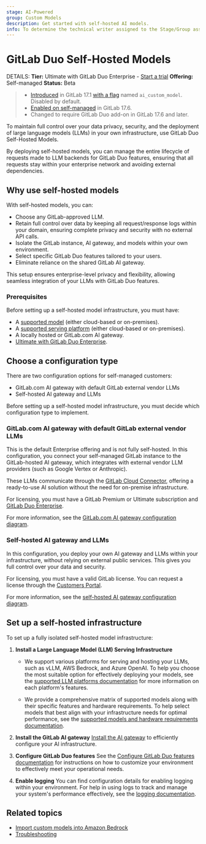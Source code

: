 ```yaml
---
stage: AI-Powered
group: Custom Models
description: Get started with self-hosted AI models.
info: To determine the technical writer assigned to the Stage/Group associated with this page, see https://handbook.gitlab.com/handbook/product/ux/technical-writing/#assignments
---
```


# GitLab Duo Self-Hosted Models

DETAILS:
**Tier:** Ultimate with GitLab Duo Enterprise - [Start a trial](https://about.gitlab.com/solutions/gitlab-duo-pro/sales/?type=free-trial)
**Offering:** Self-managed
**Status:** Beta

> - [Introduced](https://gitlab.com/groups/gitlab-org/-/epics/12972) in GitLab 17.1 [with a flag](../../administration/feature_flags.md) named `ai_custom_model`. Disabled by default.
> - [Enabled on self-managed](https://gitlab.com/groups/gitlab-org/-/epics/15176) in GitLab 17.6.
> - Changed to require GitLab Duo add-on in GitLab 17.6 and later.

To maintain full control over your data privacy, security, and the deployment of large language models (LLMs) in your own infrastructure, use GitLab Duo Self-Hosted Models.

By deploying self-hosted models, you can manage the entire lifecycle of requests made to LLM backends for GitLab Duo features, ensuring that all requests stay within your enterprise network and avoiding external dependencies.

## Why use self-hosted models

With self-hosted models, you can:

- Choose any GitLab-approved LLM.
- Retain full control over data by keeping all request/response logs within your domain, ensuring complete privacy and security with no external API calls.
- Isolate the GitLab instance, AI gateway, and models within your own environment.
- Select specific GitLab Duo features tailored to your users.
- Eliminate reliance on the shared GitLab AI gateway.

This setup ensures enterprise-level privacy and flexibility, allowing seamless integration of your LLMs with GitLab Duo features.

### Prerequisites

Before setting up a self-hosted model infrastructure, you must have:

- A [supported model](supported_models_and_hardware_requirements.md) (either cloud-based or on-premises).
- A [supported serving platform](supported_llm_serving_platforms.md) (either cloud-based or on-premises).
- A locally hosted or GitLab.com AI gateway.
- [Ultimate with GitLab Duo Enterprise](https://about.gitlab.com/solutions/gitlab-duo-pro/sales/?toggle=gitlab-duo-pro).

## Choose a configuration type

There are two configuration options for self-managed customers:

- GitLab.com AI gateway with default GitLab external vendor LLMs
- Self-hosted AI gateway and LLMs

Before setting up a self-hosted model infrastructure, you must decide which
configuration type to implement.

### GitLab.com AI gateway with default GitLab external vendor LLMs

This is the default Enterprise offering and is not fully self-hosted. In this configuration, you connect your self-managed GitLab instance to the GitLab-hosted AI gateway, which integrates with external vendor LLM providers (such as Google Vertex or Anthropic).

These LLMs communicate through the [GitLab Cloud Connector](../../development/cloud_connector/index.md), offering a ready-to-use AI solution without the need for on-premise infrastructure.

For licensing, you must have a GitLab Premium or Ultimate subscription and [GitLab Duo Enterprise](https://about.gitlab.com/solutions/gitlab-duo-pro/sales/?type=free-trial).

For more information, see the [GitLab.com AI gateway configuration diagram](configuration_types.md#gitlabcom-ai-gateway).

### Self-hosted AI gateway and LLMs

In this configuration, you deploy your own AI gateway and LLMs within your infrastructure, without relying on external public services. This gives you full control over your data and security.

For licensing, you must have a valid GitLab license. You can request a license through the [Customers Portal](../../subscriptions/customers_portal.md).

For more information, see the [self-hosted AI gateway configuration diagram](configuration_types.md#self-hosted-ai-gateway).

## Set up a self-hosted infrastructure

To set up a fully isolated self-hosted model infrastructure:

1. **Install a Large Language Model (LLM) Serving Infrastructure**

   - We support various platforms for serving and hosting your LLMs, such as vLLM, AWS Bedrock, and Azure OpenAI. To help you choose the most suitable option for effectively deploying your models, see the [supported LLM platforms documentation](supported_llm_serving_platforms.md) for more information on each platform's features.

   - We provide a comprehensive matrix of supported models along with their specific features and hardware requirements. To help select models that best align with your infrastructure needs for optimal performance, see the [supported models and hardware requirements documentation](supported_models_and_hardware_requirements.md).

1. **Install the GitLab AI gateway**
   [Install the AI gateway](../../install/install_ai_gateway.md) to efficiently configure your AI infrastructure.

1. **Configure GitLab Duo features**
   See the [Configure GitLab Duo features documentation](configure_duo_features.md) for instructions on how to customize your environment to effectively meet your operational needs.

1. **Enable logging**
   You can find configuration details for enabling logging within your environment. For help in using logs to track and manage your system's performance effectively, see the [logging documentation](logging.md).

## Related topics

- [Import custom models into Amazon Bedrock](https://www.youtube.com/watch?v=CA2AXfWWdpA)
- [Troubleshooting](troubleshooting.md)
